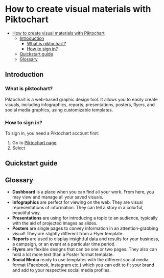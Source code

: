 
# How to create visual materials with Piktochart

- [How to create visual materials with Piktochart](#how-to-create-visual-materials-with-piktochart)
  - [Introduction](#introduction)
    - [What is piktochart?](#what-is-piktochart)
    - [How to sign in?](#how-to-sign-in)
  - [Quickstart guide](#quickstart-guide)
  - [Glossary](#glossary)


## Introduction

### What is piktochart?

Piktochart is a web-based graphic design tool. It allows you to easily create visuals, including infographics, reports, presentations, posters, flyers, and social media graphics, using customizable templates.

### How to sign in?

To sign in, you need a Piktochart account first:

1. Go to [Piktochart page](https://piktochart.com/).
2. Select 

## Quickstart guide

## Glossary

* **Dashboard** is a place when you can find all your work. From here, you may view and manage all your saved visuals.
* **Infographics** are perfect for viewing on the web. They are visual representations of information. They can tell a story in a colorful, beautiful way.
* **Presentations** are using for introducing a topic to an audience, typically with the aid of projected images as slides.
* **Posters** are single pages to convey information in an attention-grabbing visual! They are slightly different from a Flyer template.
* **Reports** are used to display insightful data and results for your business, a campaign, or an event at a particular time period.
* **Flyers** are flexible designs that can be one or two pages. They also can hold a lot more text than a Poster format template.
* **Social Media** ready to use templates with the different social media format (Facebook, Instagram etc.) which you can edit to fit your brand and add to your respective social media profiles.
